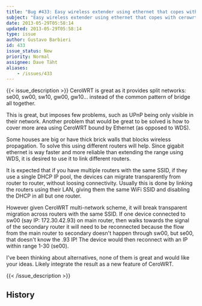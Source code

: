 ```yaml
---
title: "Bug #433: Easy wireless extender using ethernet that copes with cerowrt split-networks"
subject: "Easy wireless extender using ethernet that copes with cerowrt split-networks"
date: 2013-05-29T05:58:14
updated: 2013-05-29T05:58:14
type: issue
author: Gustavo Barbieri
id: 433
issue_status: New
priority: Normal
assignee: Dave Täht
aliases:
    - /issues/433
---
```


{{< issue_description >}}
CeroWRT is great as it provides split networks: se00, sw00, sw10, gw00,
gw10... instead of the common pattern of bridge all together.

This is great, but imposes few problems, such as UPnP being only visible
in their network. Another problem that would be great to be solved is
how to cover more area using CeroWRT bound by Ethernet (as opposed to
WDS).

Some houses are big or have thick brick walls that blocks wireless
propagation. To solve this using different routers will help. Since
gigabit ethernet is way faster and more reliable than extending the
range using WDS, it is desired to use it to link different routers.

It is expected that if you have multiple routers with the same SSID, if
they use a single DHCP IP pool, the devices can migrate transparently
from router to router, without loosing connectivity. Usually this is
done by linking the routers using their LAN, giving them the same WiFi
SSID and disabling the DHCP in all but one router.

However given CeroWRT multi-network scheme, it will break transparent
migration across routers with the same SSID. If one device connected to
sw00 (say IP: 172.30.42.93) on main router, then walks towards the
signal of the secondary router it will need to be reconnected because
the flow from the main router to secondary doesn't happen through sw00,
but se00, that doesn't know the .93 IP! The device would then reconnect
with an IP within range 1-30 (se00).

I've been thinking about alternatives, none of them is great and would
like your ideas. Likely integrate the result as a new feature of
CeroWRT.


{{< /issue_description >}}

## History

